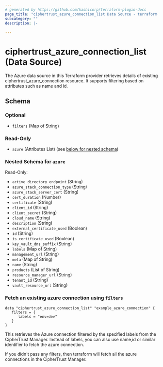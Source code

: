 ```yaml
---
# generated by https://github.com/hashicorp/terraform-plugin-docs
page_title: "ciphertrust_azure_connection_list Data Source - terraform-provider-ciphertrust"
subcategory: ""
description: |-
  
---
```


# ciphertrust_azure_connection_list (Data Source)



The Azure data source in this Terraform provider retrieves details of existing ciphertrust_azure_connection resource. It supports filtering based on attributes such as name and id.

<!-- schema generated by tfplugindocs -->
## Schema

### Optional

- `filters` (Map of String)

### Read-Only

- `azure` (Attributes List) (see [below for nested schema](#nestedatt--azure))

<a id="nestedatt--azure"></a>
### Nested Schema for `azure`

Read-Only:

- `active_directory_endpoint` (String)
- `azure_stack_connection_type` (String)
- `azure_stack_server_cert` (String)
- `cert_duration` (Number)
- `certificate` (String)
- `client_id` (String)
- `client_secret` (String)
- `cloud_name` (String)
- `description` (String)
- `external_certificate_used` (Boolean)
- `id` (String)
- `is_certificate_used` (Boolean)
- `key_vault_dns_suffix` (String)
- `labels` (Map of String)
- `management_url` (String)
- `meta` (Map of String)
- `name` (String)
- `products` (List of String)
- `resource_manager_url` (String)
- `tenant_id` (String)
- `vault_resource_url` (String)

### Fetch an existing azure connection using `filters`

    data "ciphertrust_azure_connection_list" "example_azure_connection" {
       filters = {
          labels = "env=dev"
       }
    }

This retrieves the Azure connection filtered by the specified labels from the CipherTrust Manager.
Instead of labels, you can also use name,id or similar identifier to fetch the azure connection.

If you didn't pass any filters, then terraform will fetch all the azure connections in the CipherTrust Manager.
